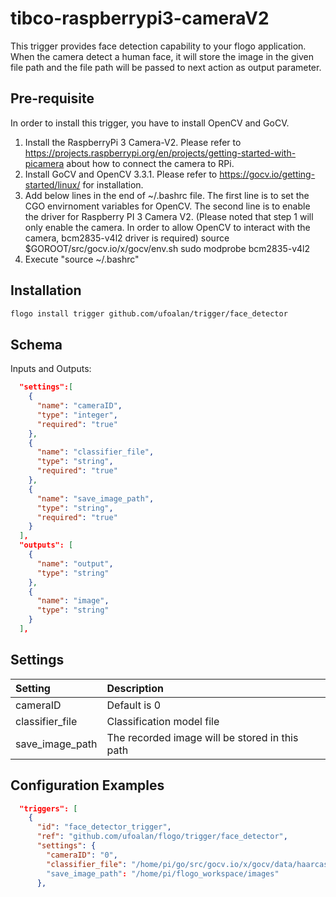 # tibco-raspberrypi3-cameraV2
This trigger provides face detection capability to your flogo application. When the camera detect a human face, it will store the image in the given file path and the file path will be passed to next action as output parameter.

## Pre-requisite
In order to install this trigger, you have to install OpenCV and GoCV.
1. Install the RaspberryPi 3 Camera-V2. Please refer to https://projects.raspberrypi.org/en/projects/getting-started-with-picamera about how to connect the camera to RPi.
2. Install GoCV and OpenCV 3.3.1. Please refer to https://gocv.io/getting-started/linux/ for installation.
3. Add below lines in the end of ~/.bashrc file. The first line is to set the CGO envirnoment variables for OpenCV. The second line is to enable the driver for Raspberry PI 3 Camera V2. (Please noted that step 1 will only enable the camera. In order to allow OpenCV to interact with the camera, bcm2835-v4l2 driver is required)
	source $GOROOT/src/gocv.io/x/gocv/env.sh
	sudo modprobe bcm2835-v4l2	
4. Execute "source ~/.bashrc"
## Installation

```bash
flogo install trigger github.com/ufoalan/trigger/face_detector
```

## Schema
Inputs and Outputs:

```json
  "settings":[
    {
      "name": "cameraID",
      "type": "integer",
      "required": "true"
    },
    {
      "name": "classifier_file",
      "type": "string",
      "required": "true"
    },
    {
      "name": "save_image_path",
      "type": "string",
      "required": "true"
    }
  ],
  "outputs": [
    {
      "name": "output",
      "type": "string"
    },
    {
      "name": "image",
      "type": "string"
    }
  ],
```
## Settings
| Setting         | Description    |
|:----------------|:---------------|
| cameraID        | Default is 0 |
| classifier_file | Classification model file |
| save_image_path | The recorded image will be stored in this path |


## Configuration Examples
```json
  "triggers": [
    {
      "id": "face_detector_trigger",
      "ref": "github.com/ufoalan/flogo/trigger/face_detector",
      "settings": {
        "cameraID": "0",
        "classifier_file": "/home/pi/go/src/gocv.io/x/gocv/data/haarcascade_frontalface_default.xml"
        "save_image_path": "/home/pi/flogo_workspace/images"
      },
```
